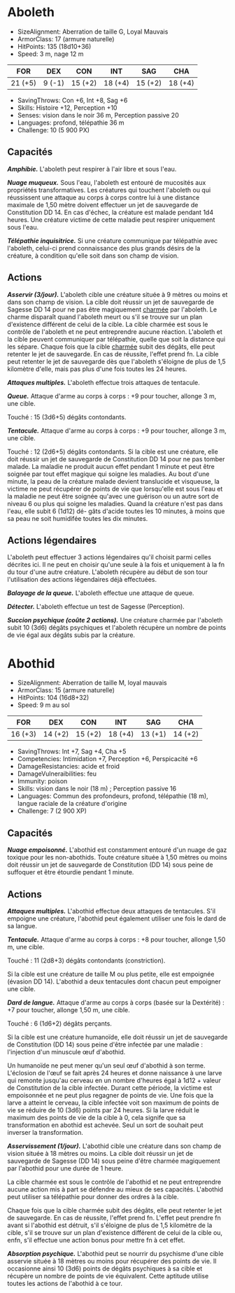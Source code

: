 # Aboleth
- SizeAlignment: Aberration de taille G, Loyal Mauvais
- ArmorClass: 17 (armure naturelle)
- HitPoints: 135 (18d10+36)
- Speed: 3 m, nage 12 m

|  FOR  |  DEX  |  CON  |  INT  |  SAG  |  CHA  |
| ---   | ---   | ---   | ---   | ---   | ---   |
|21 (+5)| 9 (-1)|15 (+2)|18 (+4)|15 (+2)|18 (+4)|

- SavingThrows: Con +6, Int +8, Sag +6
- Skills: Histoire +12, Perception +10
- Senses: vision dans le noir 36 m, Perception passive 20
- Languages: profond, télépathie 36 m
- Challenge: 10 (5 900 PX)

## Capacités

**_Amphibie._** L'aboleth peut respirer à l'air libre et sous l'eau.

**_Nuage muqueux._** Sous l'eau, l'aboleth est entouré de mucosités aux propriétés transformatives. Les créatures qui touchent l'aboleth ou qui réussissent une attaque au corps à corps contre lui à une distance maximale de 1,50 mètre doivent effectuer un jet de sauvegarde de Constitution DD 14. En cas d'échec, la créature est malade pendant 1d4 heures. Une créature victime de cette maladie peut respirer uniquement sous l'eau.

**_Télépathie inquisitrice._** Si une créature communique par télépathie avec l'aboleth, celui-ci prend connaissance des plus grands désirs de la créature, à condition qu'elle soit dans son champ de vision.

## Actions

**_Asservir (3/jour)._** L'aboleth cible une créature située à 9 mètres ou moins et dans son champ de vision. La cible doit réussir un jet de sauvegarde de Sagesse DD 14 pour ne pas être magiquement [charmée] par l'aboleth. Le charme disparaît quand l'aboleth meurt ou s'il se trouve sur un plan d'existence différent de celui de la cible. La cible charmée est sous le contrôle de l'aboleth et ne peut entreprendre aucune réaction. L'aboleth et la cible peuvent communiquer par télépathie, quelle que soit la distance qui les sépare. Chaque fois que la cible [charmée] subit des dégâts, elle peut retenter le jet de sauvegarde. En cas de réussite, l'effet prend fn. La cible peut retenter le jet de sauvegarde dès que l'aboleth s'éloigne de plus de 1,5 kilomètre d'elle, mais pas plus d'une fois toutes les 24 heures.

**_Attaques multiples._** L'aboleth effectue trois attaques de tentacule.

**_Queue._** Attaque d'arme au corps à corps : +9 pour toucher, allonge 3 m, une cible.

Touché : 15 (3d6+5) dégâts contondants.

**_Tentacule._** Attaque d'arme au corps à corps : +9 pour toucher, allonge 3 m, une cible.

Touché : 12 (2d6+5) dégâts contondants. Si la cible est une créature, elle doit réussir un jet de sauvegarde de Constitution DD 14 pour ne pas tomber malade. La maladie ne produit aucun effet pendant 1 minute et peut être soignée par tout effet magique qui soigne les maladies. Au bout d'une minute, la peau de la créature malade devient translucide et visqueuse, la victime ne peut récupérer de points de vie que lorsqu'elle est sous l'eau et la maladie ne peut être soignée qu'avec une guérison ou un autre sort de niveau 6 ou plus qui soigne les maladies. Quand la créature n'est pas dans l'eau, elle subit 6 (1d12) dé- gâts d'acide toutes les 10 minutes, à moins que sa peau ne soit humidifée toutes les dix minutes.

## Actions légendaires

L'aboleth peut effectuer 3 actions légendaires qu'il choisit parmi celles décrites ici. Il ne peut en choisir qu'une seule à la fois et uniquement à la fn du tour d'une autre créature. L'aboleth récupère au début de son tour l'utilisation des actions légendaires déjà effectuées.

**_Balayage de la queue._** L'aboleth effectue une attaque de queue.

**_Détecter._** L'aboleth effectue un test de Sagesse (Perception).

**_Succion psychique (coûte 2 actions)._** Une créature charmée par l'aboleth subit 10 (3d6) dégâts psychiques et l'aboleth récupère un nombre de points de vie égal aux dégâts subis par la créature.

[charmée]: ./spells_hd.md#charme-personne "Sort : Charme personne"

# Abothid
- SizeAlignment: Aberration de taille M, loyal mauvais
- ArmorClass: 15 (armure naturelle)
- HitPoints: 104 (16d8+32)
- Speed: 9 m au sol

|  FOR  |  DEX  |  CON  |  INT  |  SAG  |  CHA  |
| ---   | ---   | ---   | ---   | ---   | ---   |
|16 (+3)|14 (+2)|15 (+2)|18 (+4)|13 (+1)|14 (+2)|

- SavingThrows: Int +7, Sag +4, Cha +5
- Competencies: Intimidation +7, Perception +6, Perspicacité +6
- DamageResistancies: acide et froid
- DamageVulneraibilities: feu
- Immunity: poison
- Skills: vision dans le noir (18 m) ; Perception passive 16
- Languages: Commun des profondeurs, profond, télépathie (18 m), langue raciale de la créature d'origine
- Challenge: 7 (2 900 XP)

## Capacités

**_Nuage empoisonné._** L'abothid est constamment entouré d'un nuage de gaz toxique pour les non-abothids. Toute créature située à 1,50 mètres ou moins doit réussir un jet de sauvegarde de Constitution (DD 14) sous peine de suffoquer et être étourdie pendant 1 minute.

## Actions

**_Attaques multiples._** L'abothid effectue deux attaques de tentacules. S'il empoigne une créature, l'abothid peut également utiliser une fois le dard de sa langue.

**_Tentacule._** Attaque d'arme au corps à corps : +8 pour toucher, allonge 1,50 m, une cible.

Touché : 11 (2d8+3) dégâts contondants (constriction).

Si la cible est une créature de taille M ou plus petite, elle est empoignée (évasion DD 14). L'abothid a deux tentacules dont chacun peut empoigner une cible.

**_Dard de langue._** Attaque d'arme au corps à corps (basée sur la Dextérité) : +7 pour toucher, allonge 1,50 m, une cible. 

Touché : 6 (1d6+2) dégâts perçants.

Si la cible est une créature humanoïde, elle doit réussir un jet de sauvegarde de Constitution (DD 14) sous peine d'être infectée par une maladie : l'injection d'un minuscule œuf d'abothid.

Un humanoïde ne peut mener qu'un seul œuf d'abothid à son terme. L'éclosion de l'œuf se fait après 24 heures et donne naissance à une larve qui remonte jusqu'au cerveau en un nombre d'heures égal à 1d12 + valeur de Constitution de la cible infectée. Durant cette période, la victime est empoisonnée et ne peut plus regagner de points de vie. Une fois que la larve a atteint le cerveau, la cible infectée voit son maximum de points de vie se réduire de 10 (3d6) points par 24 heures. Si la larve réduit le maximum des points de vie de la cible à 0, cela signife que sa transformation en abothid est achevée. Seul un sort de souhait peut inverser la transformation.

**_Asservissement (1/jour)._** L'abothid cible une créature dans son champ de vision située à 18 mètres ou moins. La cible doit réussir un jet de sauvegarde de Sagesse (DD 14) sous peine d'être charmée magiquement par l'abothid pour une durée de 1 heure.

La cible charmée est sous le contrôle de l'abothid et ne peut entreprendre aucune action mis à part se défendre au mieux de ses capacités. L'abothid peut utiliser sa télépathie pour donner des ordres à la cible.

Chaque fois que la cible charmée subit des dégâts, elle peut retenter le jet de sauvegarde. En cas de réussite, l'effet prend fn. L'effet peut prendre fn avant si l'abothid est détruit, s'il s'éloigne de plus de 1,5 kilomètre de la cible, s'il se trouve sur un plan d'existence différent de celui de la cible ou, enfn, s'il effectue une action bonus pour mettre fn à cet effet.

**_Absorption psychique._** L'abothid peut se nourrir du psychisme d'une cible asservie située à 18 mètres ou moins pour récupérer des points de vie. Il occasionne ainsi 10 (3d6) points de dégâts psychiques à sa cible et récupère un nombre de points de vie équivalent. Cette aptitude utilise toutes les actions de l'abothid à ce tour.
